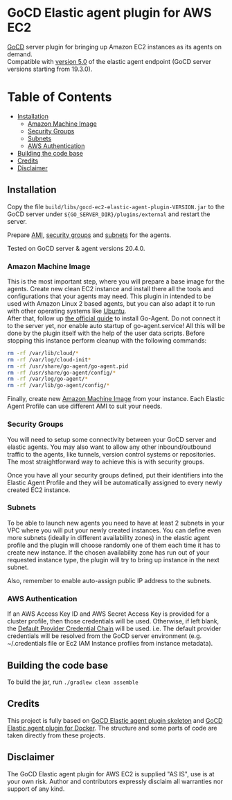 # GoCD Elastic agent plugin for AWS EC2

[GoCD](https://www.gocd.org) server plugin for bringing up Amazon EC2 instances as its agents on demand.  
Compatible with [version 5.0](https://plugin-api.gocd.org/19.3.0/elastic-agents/) of the elastic agent endpoint (GoCD server versions starting from 19.3.0).

Table of Contents
=================

  * [Installation](#installation)
    * [Amazon Machine Image](#amazon-machine-image)
    * [Security Groups](#security-groups)
    * [Subnets](#subnets)
    * [AWS Authentication](#aws-authentication)                            
  * [Building the code base](#building-the-code-base)
  * [Credits](#credits)
  * [Disclaimer](#disclaimer)

## Installation

Copy the file `build/libs/gocd-ec2-elastic-agent-plugin-VERSION.jar` to the GoCD server under `${GO_SERVER_DIR}/plugins/external`
and restart the server.

Prepare [AMI](#amazon-machine-image), [security groups](#security-groups) and [subnets](#subnets) for the agents.

Tested on GoCD server & agent versions 20.4.0.

### Amazon Machine Image

This is the most important step, where you will prepare a base image for the agents. 
Create new clean EC2 instance and install there all the tools and configurations that your agents may need. This plugin in intended to be used with Amazon Linux 2 
based agents, but you can also adapt it to run with other operating systems like [Ubuntu](https://github.com/continuumsecurity/GoCD-EC2-Elastic-Agent-Plugin/issues/8#issuecomment-619739056).  
After that, follow up [the official guide](https://docs.gocd.org/current/installation/install/agent/linux.html) to install Go-Agent. Do not connect it to the 
server yet, nor enable auto startup of go-agent.service! All this will be done by the plugin itself with the help of the user data scripts.
Before stopping this instance perform cleanup with the following commands:
```bash
rm -rf /var/lib/cloud/*
rm -rf /var/log/cloud-init*
rm -rf /usr/share/go-agent/go-agent.pid
rm -rf /usr/share/go-agent/config/*
rm -rf /var/log/go-agent/*
rm -rf /var/lib/go-agent/config/*
```
Finally, create new [Amazon Machine Image](https://docs.aws.amazon.com/AWSEC2/latest/UserGuide/AMIs.html) from your instance. Each Elastic Agent Profile can use
different AMI to suit your needs.

### Security Groups

You will need to setup some connectivity between your GoCD server and elastic agents. You may also want to allow any other inbound/outbound traffic to the
agents, like tunnels, version control systems or repositories. The most straightforward way to achieve this is with security groups.

Once you have all your security groups defined, put their identifiers into the Elastic Agent Profile and they will be automatically assigned to every newly
created EC2 instance.

### Subnets

To be able to launch new agents you need to have at least 2 subnets in your VPC where you will put your newly created instances. You can define even more
subnets (ideally in different availability zones) in the elastic agent profile and the plugin will choose randomly one of them each time it has to create new
instance. If the chosen availability zone has run out of your requested instance type, the plugin will try to bring up instance in the next subnet.

Also, remember to enable auto-assign public IP address to the subnets.

### AWS Authentication

If an AWS Access Key ID and AWS Secret Access Key is provided for a cluster profile, then those credentials will be used. Otherwise, if left blank,
the [Default Provider Credential Chain](https://docs.aws.amazon.com/sdk-for-java/v2/developer-guide/credentials.html) will be used. i.e. The default provider
credentials will be resolved from the GoCD server environment (e.g. ~/.credentials file or Ec2 IAM Instance profiles from instance metadata).

## Building the code base

To build the jar, run `./gradlew clean assemble`

## Credits

This project is fully based on [GoCD Elastic agent plugin skeleton](https://github.com/gocd-contrib/elastic-agent-skeleton-plugin) and
[GoCD Elastic agent plugin for Docker](https://github.com/gocd-contrib/docker-elastic-agents). The structure and some parts of code are taken directly from
these projects.

## Disclaimer

The GoCD Elastic agent plugin for AWS EC2 is supplied "AS IS", use is at your own risk. Author and contributors expressly disclaim all warranties nor support of
any kind.

